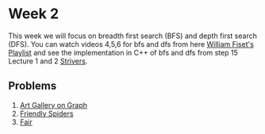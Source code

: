 # Week 2
This week we will focus on breadth first search (BFS) and depth first search (DFS). You can watch videos 4,5,6 for bfs and dfs from here [William Fiset's Playlist](https://www.youtube.com/playlistlist=PLDV1Zeh2NRsDGO4--qE8yH72HFL1Km93P) and see the implementation in C++ of bfs and dfs from step 15 Lecture 1 and 2 [Strivers](https://takeuforward.org/strivers-a2z-dsa-course/strivers-a2z-dsa-course-sheet-2).
  
## Problems  
1. [Art Gallery on Graph](https://atcoder.jp/contests/abc305/tasks/abc305_e)
2. [Friendly Spiders](https://codeforces.com/problemset/problem/1775/D)
3. [Fair](https://codeforces.com/contest/986/problem/A)
